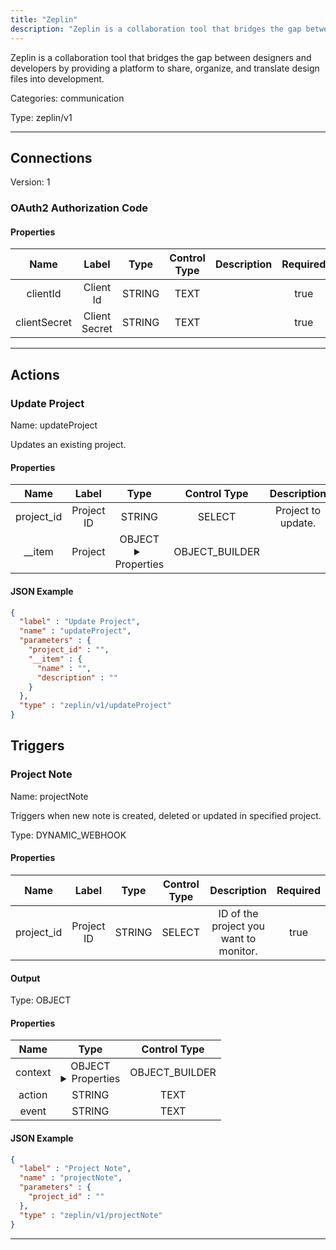 ```yaml
---
title: "Zeplin"
description: "Zeplin is a collaboration tool that bridges the gap between designers and developers by providing a platform to share, organize, and translate design files into development."
---
```


Zeplin is a collaboration tool that bridges the gap between designers and developers by providing a platform to share, organize, and translate design files into development.


Categories: communication


Type: zeplin/v1

<hr />



## Connections

Version: 1


### OAuth2 Authorization Code

#### Properties

|      Name       |      Label     |     Type     |    Control Type     |     Description     | Required |
|:---------------:|:--------------:|:------------:|:-------------------:|:-------------------:|:--------:|
| clientId | Client Id | STRING | TEXT |  | true |
| clientSecret | Client Secret | STRING | TEXT |  | true |





<hr />



## Actions


### Update Project
Name: updateProject

Updates an existing project.

#### Properties

|      Name       |      Label     |     Type     |    Control Type     |     Description     | Required |
|:---------------:|:--------------:|:------------:|:-------------------:|:-------------------:|:--------:|
| project_id | Project ID | STRING | SELECT | Project to update. | true |
| __item | Project | OBJECT <details> <summary> Properties </summary> {STRING\(name), STRING\(description)} </details> | OBJECT_BUILDER |  | true |


#### JSON Example
```json
{
  "label" : "Update Project",
  "name" : "updateProject",
  "parameters" : {
    "project_id" : "",
    "__item" : {
      "name" : "",
      "description" : ""
    }
  },
  "type" : "zeplin/v1/updateProject"
}
```




## Triggers


### Project Note
Name: projectNote

Triggers when new note is created, deleted or updated in specified project.

Type: DYNAMIC_WEBHOOK

#### Properties

|      Name       |      Label     |     Type     |    Control Type     |     Description     | Required |
|:---------------:|:--------------:|:------------:|:-------------------:|:-------------------:|:--------:|
| project_id | Project ID | STRING | SELECT | ID of the project you want to monitor. | true |


#### Output



Type: OBJECT


#### Properties

|     Name     |     Type     |    Control Type     |
|:------------:|:------------:|:-------------------:|
| context | OBJECT <details> <summary> Properties </summary> {STRING\(id), STRING\(type), {STRING\(id), STRING\(status), [{STRING\(id), {STRING\(id), STRING\(email), STRING\(username)}\(author), STRING\(content)}]\(comments)}\(data)} </details> | OBJECT_BUILDER |
| action | STRING | TEXT |
| event | STRING | TEXT |




#### JSON Example
```json
{
  "label" : "Project Note",
  "name" : "projectNote",
  "parameters" : {
    "project_id" : ""
  },
  "type" : "zeplin/v1/projectNote"
}
```


<hr />

